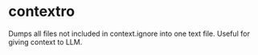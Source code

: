 # contextro
Dumps all files not included in context.ignore into one text file. Useful for giving context to LLM. 
